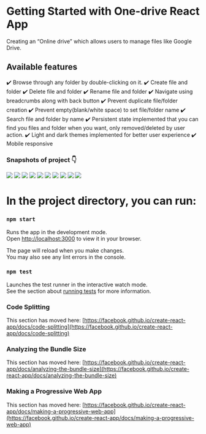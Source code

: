 # Getting Started with One-drive React App

Creating an “Online drive” which allows users to manage files like Google
Drive.

## Available features

:heavy_check_mark: Browse through any folder by double-clicking on it.
:heavy_check_mark: Create file and folder
:heavy_check_mark: Delete file and folder
:heavy_check_mark: Rename file and folder
:heavy_check_mark: Navigate using breadcrumbs along with back button
:heavy_check_mark: Prevent duplicate file/folder creation
:heavy_check_mark: Prevent empty(blank/white space) to set file/folder name
:heavy_check_mark: Search file and folder by name
:heavy_check_mark: Persistent state implemented that you can find you files and folder when you want, only removed/deleted by user action.
:heavy_check_mark: Light and dark themes implemented for better user experience
:heavy_check_mark: Mobile responsive

### Snapshots of project 👇

<img target="_blank" src="1.png">

<img target="_blank" src="2.png">

<img target="_blank" src="3.png">

<img target="_blank" src="4.png">

<img target="_blank" src="5.png">

<img target="_blank" src="6.png">

<img target="_blank" src="7.png">

<img target="_blank" src="8.png">

<img target="_blank" src="9.png">

<img target="_blank" src="10.png">

# In the project directory, you can run:

### `npm start`

Runs the app in the development mode.\
Open [http://localhost:3000](http://localhost:3000) to view it in your browser.

The page will reload when you make changes.\
You may also see any lint errors in the console.

### `npm test`

Launches the test runner in the interactive watch mode.\
See the section about [running tests](https://facebook.github.io/create-react-app/docs/running-tests) for more information.
### Code Splitting

This section has moved here: [https://facebook.github.io/create-react-app/docs/code-splitting](https://facebook.github.io/create-react-app/docs/code-splitting)

### Analyzing the Bundle Size

This section has moved here: [https://facebook.github.io/create-react-app/docs/analyzing-the-bundle-size](https://facebook.github.io/create-react-app/docs/analyzing-the-bundle-size)

### Making a Progressive Web App

This section has moved here: [https://facebook.github.io/create-react-app/docs/making-a-progressive-web-app](https://facebook.github.io/create-react-app/docs/making-a-progressive-web-app)
